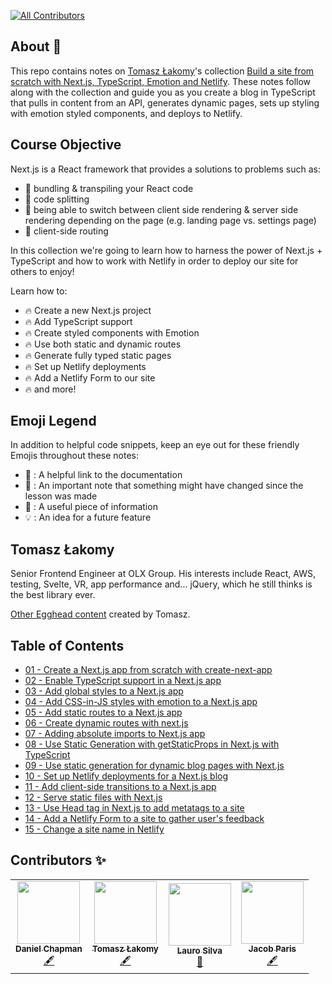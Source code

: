 <!-- ALL-CONTRIBUTORS-BADGE:START - Do not remove or modify this section -->
[![All Contributors](https://img.shields.io/badge/all_contributors-4-orange.svg?style=flat-square)](#contributors-)
<!-- ALL-CONTRIBUTORS-BADGE:END -->

## About 🔎

This repo contains notes on [Tomasz Łakomy](https://twitter.com/tlakomy)'s collection [Build a site from scratch with Next.js, TypeScript, Emotion and Netlify](https://egghead.io/playlists/build-a-blog-with-next-js-typescript-emotion-and-netlify-adcc). These notes follow along with the collection and guide you as you create a blog in TypeScript that pulls in content from an API, generates dynamic pages, sets up styling with emotion styled components, and deploys to Netlify.

## Course Objective

Next.js is a React framework that provides a solutions to problems such as:

- 🌟 bundling & transpiling your React code
- 🌟 code splitting
- 🌟 being able to switch between client side rendering & server side rendering depending on the page (e.g. landing page vs. settings page)
- 🌟 client-side routing

In this collection we're going to learn how to harness the power of Next.js + TypeScript and how to work with Netlify in order to deploy our site for others to enjoy!

Learn how to:

- 🔥 Create a new Next.js project
- 🔥 Add TypeScript support
- 🔥 Create styled components with Emotion
- 🔥 Use both static and dynamic routes
- 🔥 Generate fully typed static pages
- 🔥 Set up Netlify deployments
- 🔥 Add a Netlify Form to our site
- 🔥 and more!

## Emoji Legend
In addition to helpful code snippets, keep an eye out for these friendly Emojis throughout these notes:

- 📜 : A helpful link to the documentation
- 📝 : An important note that something might have changed since the lesson was made
- 🧩 : A useful piece of information
- 💡 : An idea for a future feature

## Tomasz Łakomy

Senior Frontend Engineer at OLX Group. His interests include React, AWS, testing, Svelte, VR, app performance and... jQuery, which he still thinks is the best library ever.

[Other Egghead content](https://egghead.io/instructors/tomasz-lakomy) created by Tomasz.

## Table of Contents

- [01 - Create a Next.js app from scratch with create-next-app](notes/01-create-a-next.js-app-from-scratch-with-create-next-app.md)
- [02 - Enable TypeScript support in a Next.js app](notes/02-enable-typescript-support-in-a-next.js-app.md)
- [03 - Add global styles to a Next.js app](notes/03-add-global-styles-to-a-next.js-app.md)
- [04 - Add CSS-in-JS styles with emotion to a Next.js app](notes/04-add-css-in-js-styles-with-emotion-to-a-next.js-app.md)
- [05 - Add static routes to a Next.js app](notes/05-add-static-routes-to-a-next.js-app.md)
- [06 - Create dynamic routes with next.js](notes/06-create-dynamic-routes-with-next.js.md)
- [07 - Adding absolute imports to Next.js app](notes/07-adding-absolute-imports-to-next.js-app.md)
- [08 - Use Static Generation with getStaticProps in Next.js with TypeScript](notes/08-use-static-generation-with-getstaticprops-in-next.js-with-typescript.md)
- [09 - Use static generation for dynamic blog pages with Next.js](notes/09-use-static-generation-for-dynamic-blog-pages-with-next.js.md)
- [10 - Set up Netlify deployments for a Next.js blog](notes/10-set-up-netlify-deployments-for-a-next.js-blog.md)
- [11 - Add client-side transitions to a Next.js app](notes/11-add-client-side-transitions-to-a-next.js-app.md)
- [12 - Serve static files with Next.js](notes/12-serve-static-files-with-next.js.md)
- [13 - Use Head tag in Next.js to add metatags to a site](notes/13-use-head-tag-in-next.js-to-add-metatags-to-a-site.md)
- [14 - Add a Netlify Form to a site to gather user's feedback](notes/14-add-a-netlify-form-to-a-site-to-gather-user's-feedback.md)
- [15 - Change a site name in Netlify](notes/15-change-a-site-name-in-netlify.md)

## Contributors ✨

<table>
  <tr>
    <td align="center"><a href="https://github.com/dschapman"><img src="https://avatars0.githubusercontent.com/u/36767987?s=460&u=ab9bc3080185245a52b84c94c44c972266ae47af&v=4" width="100px;" alt=""/><br /><sub><b>Daniel Chapman</b></sub></a><br /><a href="#review" title="Content">🖋</a></td>
    <td align="center"><a href="https://github.com/tlakomy"><img src="https://avatars2.githubusercontent.com/u/16646517?s=460&u=ab62d97532c45a219fa5ac26ec529c1159b0bbc4&v=4" width="100px;" alt=""/><br /><sub><b>Tomasz Łakomy</b></sub></a><br /><a href="#review" title="Content">🖋</a></td>
    <td align="center"><a href="https://github.com/laurosilvacom"><img src="https://avatars1.githubusercontent.com/u/57044804?s=460&u=207ca2dcd61ac35eaa300c12dabcd9477a3a5600&v=4" width="100px;" alt=""/><br /><sub><b>Lauro Silva</b></sub></a><br /><a href="#review" title="Review">👀</a></td>
    <td align="center"><a href="https://github.com/JacobParis"><img src="https://avatars3.githubusercontent.com/u/5633704?s=460&u=9d8f6f4dc1159f808077a6f0c638b967a3a98f31&v=4" width="100px;" alt=""/><br /><sub><b>Jacob Paris</b></sub></a><br /><a href="#review" title="Content">🖋</a></td>
    
</table>
